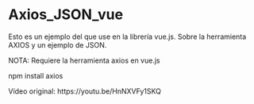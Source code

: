 # Axios_JSON_vue
<p>Esto es un ejemplo del que use en la librería vue.js. Sobre la herramienta AXIOS y un ejemplo de JSON.</p>

<p>NOTA: Requiere la herramienta axios en vue.js</p>
<p>npm install axios</p>

<p>Vídeo original: https://youtu.be/HnNXVFy1SKQ</p>
